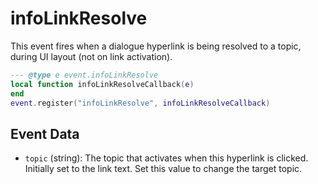 # infoLinkResolve

This event fires when a dialogue hyperlink is being resolved to a topic, during UI layout (not on link activation).

```lua
--- @type e event.infoLinkResolve
local function infoLinkResolveCallback(e)
end
event.register("infoLinkResolve", infoLinkResolveCallback)
```

## Event Data

* `topic` (string): The topic that activates when this hyperlink is clicked. Initially set to the link text. Set this value to change the target topic.

